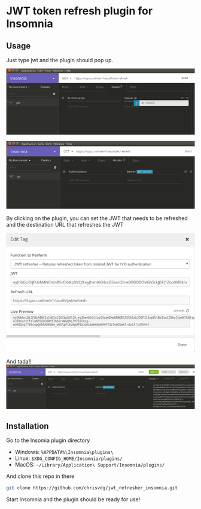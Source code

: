 # JWT token refresh plugin for Insomnia

## Usage

Just type jwt and the plugin should pop up.

![Insomnia's autocomplete suggests jwt refresher](assets/use1.png)

![Plugin is selected](assets/use2.png)

By clicking on the plugin, you can set the JWT that needs to be refreshed and the destination URL that refreshes the JWT

![Plugin options](assets/use3.png)

And tada!!
![Plugin success](assets/use4.png)

## Installation

Go to the Insomia plugin directory

* Windows:  `%APPDATA%\Insomnia\plugins\`
* Linux:    `$XDG_CONFIG_HOME/Insomnia/plugins/`
* MacOS:    `~/Library/Application\ Support/Insomnia/plugins/`

And clone this repo in there

```bash
git clone https://github.com/chrisvdg/jwt_refresher_insomnia.git
```

Start Insomnia and the plugin should be ready for use!